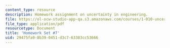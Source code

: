 ```yaml
---
content_type: resource
description: Homework assignment on uncertainty in engineering.
file: https://ol-ocw-studio-app-qa.s3.amazonaws.com/courses/1-010-uncertainty-in-engineering-fall-2008/29475fa98b390451d3c763383cc53666_homework_07.pdf
file_type: application/pdf
resourcetype: Document
title: 'Homework Set #7'
uid: 29475fa9-8b39-0451-d3c7-63383cc53666
---
```

